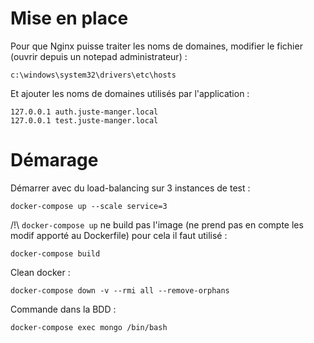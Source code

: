 # Mise en place

Pour que Nginx puisse traiter les noms de domaines, modifier le fichier (ouvrir depuis un notepad administrateur) :
```
c:\windows\system32\drivers\etc\hosts
```

Et ajouter les noms de domaines utilisés par l'application :
```
127.0.0.1 auth.juste-manger.local
127.0.0.1 test.juste-manger.local
```

# Démarage

Démarrer avec du load-balancing sur 3 instances de test :
```
docker-compose up --scale service=3
```

/!\ `docker-compose up` ne build pas l'image (ne prend pas en compte les modif apporté au Dockerfile) pour cela il faut utilisé :

```
docker-compose build
```

Clean docker :
```
docker-compose down -v --rmi all --remove-orphans
```

Commande dans la BDD :
```
docker-compose exec mongo /bin/bash
```